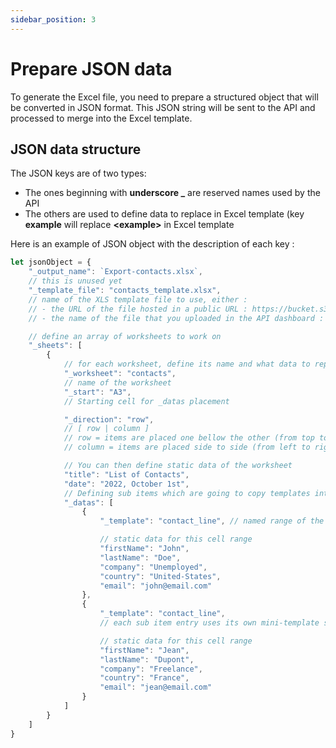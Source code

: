 ```yaml
---
sidebar_position: 3
---
```


# Prepare JSON data

To generate the Excel file, you need to prepare a structured object that will be converted in JSON format. This JSON
string will be sent to the API and processed to merge into the Excel template.

## JSON data structure

The JSON keys are of two types:

* The ones beginning with **underscore _** are reserved names used by the API
* The others are used to define data to replace in Excel template (key **example** will replace **<example\>** in Excel
  template

Here is an example of JSON object with the description of each key :

```js
let jsonObject = {
    "_output_name": `Export-contacts.xlsx`,
    // this is unused yet
    "_template_file": "contacts_template.xlsx",
    // name of the XLS template file to use, either : 
    // - the URL of the file hosted in a public URL : https://bucket.s3.amazonaws.com/file.xlsx
    // - the name of the file that you uploaded in the API dashboard : file.xlsx

    // define an array of worksheets to work on
    "_sheets": [
        {
            // for each worksheet, define its name and what data to replace inside
            "_worksheet": "contacts",
            // name of the worksheet
            "_start": "A3",
            // Starting cell for _datas placement

            "_direction": "row",
            // [ row | column ] 
            // row = items are placed one bellow the other (from top to bottom)
            // column = items are placed side to side (from left to right)

            // You can then define static data of the worksheet 
            "title": "List of Contacts",
            "date": "2022, October 1st",
            // Defining sub items which are going to copy templates into main sheet
            "_datas": [
                {
                    "_template": "contact_line", // named range of the mini template

                    // static data for this cell range
                    "firstName": "John",
                    "lastName": "Doe",
                    "company": "Unemployed",
                    "country": "United-States",
                    "email": "john@email.com"
                },
                {
                    "_template": "contact_line",
                    // each sub item entry uses its own mini-template so you can have different styling per line if needed

                    // static data for this cell range
                    "firstName": "Jean",
                    "lastName": "Dupont",
                    "company": "Freelance",
                    "country": "France",
                    "email": "jean@email.com"
                }
            ]
        }
    ]
}

```
